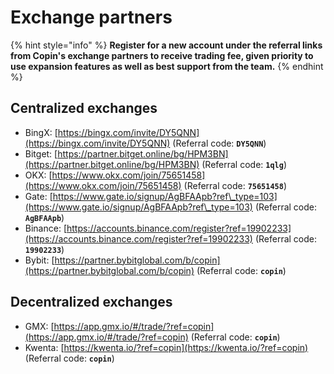 # Exchange partners

{% hint style="info" %}
**Register for a new account under the referral links from Copin's exchange partners to receive trading fee, given priority to use expansion features as well as best support from the team.**
{% endhint %}

## Centralized exchanges

* BingX: [https://bingx.com/invite/DY5QNN](https://bingx.com/invite/DY5QNN) (Referral code: **`DY5QNN`**)
* Bitget: [https://partner.bitget.online/bg/HPM3BN](https://partner.bitget.online/bg/HPM3BN) (Referral code: **`1qlg`**)
* OKX: [https://www.okx.com/join/75651458](https://www.okx.com/join/75651458) (Referral code: **`75651458`**)
* Gate: [https://www.gate.io/signup/AgBFAApb?ref\_type=103](https://www.gate.io/signup/AgBFAApb?ref\_type=103) (Referral code: **`AgBFAApb`**)
* Binance: [https://accounts.binance.com/register?ref=19902233](https://accounts.binance.com/register?ref=19902233) (Referral code: **`19902233`**)
* Bybit: [https://partner.bybitglobal.com/b/copin](https://partner.bybitglobal.com/b/copin) (Referral code: **`copin`**)

## Decentralized exchanges

* GMX: [https://app.gmx.io/#/trade/?ref=copin](https://app.gmx.io/#/trade/?ref=copin) (Referral code: **`copin`**)
* Kwenta: [https://kwenta.io/?ref=copin](https://kwenta.io/?ref=copin) (Referral code: **`copin`**)
